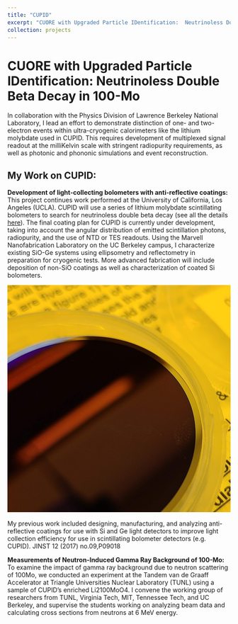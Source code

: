 ```yaml
---
title: "CUPID"
excerpt: "CUORE with Upgraded Particle IDentification:  Neutrinoless Double Beta Decay in 100-Mo "
collection: projects
---
```


CUORE with Upgraded Particle IDentification:  Neutrinoless Double Beta Decay in 100-Mo
===
In collaboration with the Physics Division of Lawrence Berkeley National Laboratory, I lead an effort to demonstrate distinction of one- and two-electron events within ultra-cryogenic calorimeters like the lithium molybdate used in CUPID. This requires development of multiplexed signal readout at the milliKelvin scale with stringent radiopurity requirements, as well as photonic and phononic simulations and event reconstruction.

## My Work on CUPID: 


**Development of light-collecting bolometers with anti-reflective coatings:** This project continues work performed at the University of California, Los Angeles (UCLA). CUPID will use a series of lithium molybdate scintillating bolometers to search for neutrinoless double beta decay (see all the details [here](https://arxiv.org/abs/1907.09376)). The final coating plan for CUPID is currently under development, taking into account the angular distribution of emitted scintillation photons, radiopurity, and the use of NTD or TES readouts. Using the Marvell Nanofabrication Laboratory on the UC Berkeley campus, I characterize existing SiO-Ge systems using ellipsometry and reflectometry in preparation for cryogenic tests. More advanced fabrication will include deposition of non-SiO coatings as well as characterization of coated Si bolometers.          

<img src='/images/AntiReflectiveCoating.jpg' alt="Closeup of a germanium wafer in a plastic case. This wafer has been coated with an SiO anti-reflective coating, which is why reflections from the ceiling lights appear darker.">

My previous work included designing, manufacturing, and analyzing anti-reflective coatings for use with Si and Ge light detectors to improve light collection efficiency for use in scintillating bolometer detectors (e.g. CUPID). JINST 12 (2017) no.09,P09018



**Measurements of Neutron-Induced Gamma Ray Background of 100-Mo:** To examine the impact of gamma ray background due to neutron scattering of 100Mo, we conducted an experiment at the Tandem van de Graaff Accelerator at Triangle Universities Nuclear Laboratory (TUNL) using a sample of CUPID’s enriched Li2100MoO4. I convene the working group of researchers from TUNL, Virginia Tech, MIT, Tennessee Tech, and UC Berkeley, and supervise the students working on analyzing beam data and calculating cross sections from neutrons at 6 MeV energy.
